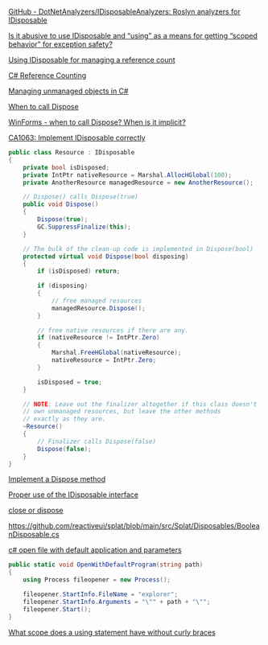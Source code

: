 [GitHub - DotNetAnalyzers/IDisposableAnalyzers: Roslyn analyzers for IDisposable](https://github.com/DotNetAnalyzers/IDisposableAnalyzers)

[Is it abusive to use IDisposable and “using” as a means for getting “scoped behavior” for exception safety?](https://stackoverflow.com/questions/2101524/is-it-abusive-to-use-idisposable-and-using-as-a-means-for-getting-scoped-beha)

[Using IDisposable for managing a reference count](https://stackoverflow.com/questions/25827668/using-idisposable-for-managing-a-reference-count)

[C# Reference Counting](https://stackoverflow.com/questions/35005219/c-sharp-reference-counting)

[Managing unmanaged objects in C#](https://medium.com/ingeniouslysimple/managing-unmanaged-objects-in-c-6c69968c60eb)

[When to call Dispose](https://blogs.msdn.microsoft.com/kimhamil/2008/11/06/when-to-call-dispose/)

[WinForms - when to call Dispose? When is it implicit?](https://stackoverflow.com/questions/22846663/winforms-when-to-call-dispose-when-is-it-implicit)

[CA1063: Implement IDisposable correctly](https://docs.microsoft.com/en-us/dotnet/fundamentals/code-analysis/quality-rules/ca1063)

```csharp
public class Resource : IDisposable
{
    private bool isDisposed;
    private IntPtr nativeResource = Marshal.AllocHGlobal(100);
    private AnotherResource managedResource = new AnotherResource();

    // Dispose() calls Dispose(true)
    public void Dispose()
    {
        Dispose(true);
        GC.SuppressFinalize(this);
    }

    // The bulk of the clean-up code is implemented in Dispose(bool)
    protected virtual void Dispose(bool disposing)
    {
        if (isDisposed) return;

        if (disposing)
        {
            // free managed resources
            managedResource.Dispose();
        }

        // free native resources if there are any.
        if (nativeResource != IntPtr.Zero)
        {
            Marshal.FreeHGlobal(nativeResource);
            nativeResource = IntPtr.Zero;
        }

        isDisposed = true;
    }

    // NOTE: Leave out the finalizer altogether if this class doesn't
    // own unmanaged resources, but leave the other methods
    // exactly as they are.
    ~Resource()
    {
        // Finalizer calls Dispose(false)
        Dispose(false);
    }
}
```

[Implement a Dispose method](https://docs.microsoft.com/en-us/dotnet/standard/garbage-collection/implementing-dispose)

[Proper use of the IDisposable interface](https://stackoverflow.com/questions/538060/proper-use-of-the-idisposable-interface)

[close or dispose](https://stackoverflow.com/questions/4153595/close-or-dispose)

https://github.com/reactiveui/splat/blob/main/src/Splat/Disposables/BooleanDisposable.cs

[c# open file with default application and parameters](https://stackoverflow.com/questions/11365984/c-sharp-open-file-with-default-application-and-parameters)

```csharp
public static void OpenWithDefaultProgram(string path)
{
    using Process fileopener = new Process();

    fileopener.StartInfo.FileName = "explorer";
    fileopener.StartInfo.Arguments = "\"" + path + "\"";
    fileopener.Start();
}
```

[What scope does a using statement have without curly braces](https://stackoverflow.com/questions/24819576/what-scope-does-a-using-statement-have-without-curly-braces)

